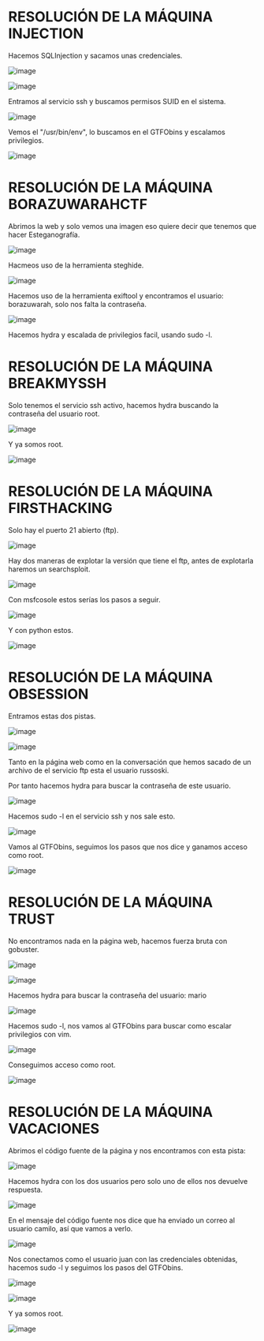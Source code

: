 # RESOLUCIÓN DE LA MÁQUINA INJECTION

Hacemos SQLInjection y sacamos unas credenciales.

![image](https://github.com/user-attachments/assets/ac8f66bf-a1ac-4ab6-baf9-60d6d54e8c56)

![image](https://github.com/user-attachments/assets/d271d386-e272-464c-9164-220e1c40b3cc)

Entramos al servicio ssh y buscamos permisos SUID en el sistema.

![image](https://github.com/user-attachments/assets/bc1599ad-451c-4b38-bdc5-ee2e4f71b4be)

Vemos el "/usr/bin/env", lo buscamos en el GTFObins y escalamos privilegios.

![image](https://github.com/user-attachments/assets/a174dece-25c1-445d-85b5-07a3c339ed1a)

# RESOLUCIÓN DE LA MÁQUINA BORAZUWARAHCTF

Abrimos la web y solo vemos una imagen eso quiere decir que tenemos que hacer Esteganografía.

![image](https://github.com/user-attachments/assets/a3a5dd48-f979-40e3-81b7-12a12fd7fba1)

Hacmeos uso de la herramienta steghide.

![image](https://github.com/user-attachments/assets/84a8bc16-04f9-4f90-9fdf-d097fcab4232)

Hacemos uso de la herramienta exiftool y encontramos el usuario: borazuwarah, solo nos falta la contraseña.

![image](https://github.com/user-attachments/assets/58c7d2b8-fe10-40da-b62b-5c3c25176336)

Hacemos hydra y escalada de privilegios facil, usando sudo -l.

# RESOLUCIÓN DE LA MÁQUINA BREAKMYSSH

Solo tenemos el servicio ssh activo, hacemos hydra buscando la contraseña del usuario root.

![image](https://github.com/user-attachments/assets/f8f54618-9de6-48d8-9305-2c4099583dd6)

Y ya somos root.

![image](https://github.com/user-attachments/assets/95c24626-a810-4015-bab0-73b7f24dc267)

# RESOLUCIÓN DE LA MÁQUINA FIRSTHACKING

Solo hay el puerto 21 abierto (ftp).

![image](https://github.com/user-attachments/assets/bd2f4ff7-e4ee-4bf1-8c41-d45e74eb895d)

Hay dos maneras de explotar la versión que tiene el ftp, antes de explotarla haremos un searchsploit.

![image](https://github.com/user-attachments/assets/89cd1f1c-967f-45de-a310-519e2c4797c8)

Con msfcosole estos serías los pasos a seguir.

![image](https://github.com/user-attachments/assets/c0a5b63a-04bd-43e1-b389-7a2e69b1c900)

Y con python estos.

![image](https://github.com/user-attachments/assets/199c2681-8498-408d-a2c6-f8a8c13b5c76)

# RESOLUCIÓN DE LA MÁQUINA OBSESSION

Entramos estas dos pistas.

![image](https://github.com/user-attachments/assets/376e83cc-5523-49be-8579-d42d0077f5df)

![image](https://github.com/user-attachments/assets/f5aba399-d517-4a4d-ac00-bb8a449e79d1)

Tanto en la página web como en la conversación que hemos sacado de un archivo de el servicio ftp esta el usuario russoski.

Por tanto hacemos hydra para buscar la contraseña de este usuario.

![image](https://github.com/user-attachments/assets/2b6dbe2c-3f1f-411f-b5a0-c482388cb6c6)

Hacemos sudo -l en el servicio ssh y nos sale esto.

![image](https://github.com/user-attachments/assets/d1fb7221-0366-47dc-b0b3-f64a84d7dc8d)

Vamos al GTFObins, seguimos los pasos que nos dice y ganamos acceso como root.

![image](https://github.com/user-attachments/assets/f831c3c5-5f5b-4fe1-8634-ab0259a35b26)

# RESOLUCIÓN DE LA MÁQUINA TRUST

No encontramos nada en la página web, hacemos fuerza bruta con gobuster.

![image](https://github.com/user-attachments/assets/186ee775-c3be-47fb-aad2-0c2db22f0a03)

![image](https://github.com/user-attachments/assets/4d9628a5-807a-429d-a08b-45a48086d3d3)

Hacemos hydra para buscar la contraseña del usuario: mario

![image](https://github.com/user-attachments/assets/c525a426-dab0-4789-9078-58a9bb46d500)

Hacemos sudo -l, nos vamos al GTFObins para buscar como escalar privilegios con vim.

![image](https://github.com/user-attachments/assets/5971ff57-ed12-46b5-9884-2c45a7531ddc)

Conseguimos acceso como root.

![image](https://github.com/user-attachments/assets/c16b7197-3864-4117-b6b9-4effd56a2bee)

# RESOLUCIÓN DE LA MÁQUINA VACACIONES

Abrimos el código fuente de la página y nos encontramos con esta pista: 

![image](https://github.com/user-attachments/assets/d270dca1-1557-4cc8-a582-ab9b001db7f2)

Hacemos hydra con los dos usuarios pero solo uno de ellos nos devuelve respuesta.

![image](https://github.com/user-attachments/assets/da3521a4-4b33-4d3c-bb78-18788dcd8fed)

En el mensaje del código fuente nos dice que ha enviado un correo al usuario camilo, así que vamos a verlo.

![image](https://github.com/user-attachments/assets/cae2f31c-8149-4808-b128-87fc041fe411)

Nos conectamos como el usuario juan con las credenciales obtenidas, hacemos sudo -l y seguimos los pasos del GTFObins.

![image](https://github.com/user-attachments/assets/0d2f53b3-07fa-40a7-b131-e2cfa9c2fd98)

![image](https://github.com/user-attachments/assets/8670767b-7935-4bb6-ab79-bfdfb87f31bc)

Y ya somos root.

![image](https://github.com/user-attachments/assets/f1620fb4-82c4-4776-ad4b-b316ecbcbbab)


